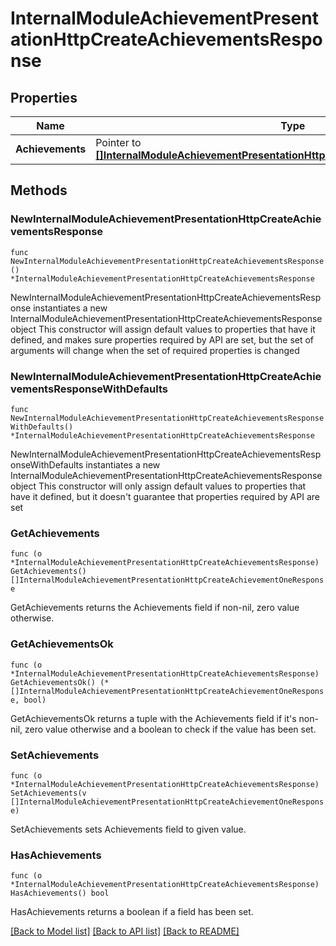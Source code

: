 # InternalModuleAchievementPresentationHttpCreateAchievementsResponse

## Properties

Name | Type | Description | Notes
------------ | ------------- | ------------- | -------------
**Achievements** | Pointer to [**[]InternalModuleAchievementPresentationHttpCreateAchievementOneResponse**](InternalModuleAchievementPresentationHttpCreateAchievementOneResponse.md) |  | [optional] 

## Methods

### NewInternalModuleAchievementPresentationHttpCreateAchievementsResponse

`func NewInternalModuleAchievementPresentationHttpCreateAchievementsResponse() *InternalModuleAchievementPresentationHttpCreateAchievementsResponse`

NewInternalModuleAchievementPresentationHttpCreateAchievementsResponse instantiates a new InternalModuleAchievementPresentationHttpCreateAchievementsResponse object
This constructor will assign default values to properties that have it defined,
and makes sure properties required by API are set, but the set of arguments
will change when the set of required properties is changed

### NewInternalModuleAchievementPresentationHttpCreateAchievementsResponseWithDefaults

`func NewInternalModuleAchievementPresentationHttpCreateAchievementsResponseWithDefaults() *InternalModuleAchievementPresentationHttpCreateAchievementsResponse`

NewInternalModuleAchievementPresentationHttpCreateAchievementsResponseWithDefaults instantiates a new InternalModuleAchievementPresentationHttpCreateAchievementsResponse object
This constructor will only assign default values to properties that have it defined,
but it doesn't guarantee that properties required by API are set

### GetAchievements

`func (o *InternalModuleAchievementPresentationHttpCreateAchievementsResponse) GetAchievements() []InternalModuleAchievementPresentationHttpCreateAchievementOneResponse`

GetAchievements returns the Achievements field if non-nil, zero value otherwise.

### GetAchievementsOk

`func (o *InternalModuleAchievementPresentationHttpCreateAchievementsResponse) GetAchievementsOk() (*[]InternalModuleAchievementPresentationHttpCreateAchievementOneResponse, bool)`

GetAchievementsOk returns a tuple with the Achievements field if it's non-nil, zero value otherwise
and a boolean to check if the value has been set.

### SetAchievements

`func (o *InternalModuleAchievementPresentationHttpCreateAchievementsResponse) SetAchievements(v []InternalModuleAchievementPresentationHttpCreateAchievementOneResponse)`

SetAchievements sets Achievements field to given value.

### HasAchievements

`func (o *InternalModuleAchievementPresentationHttpCreateAchievementsResponse) HasAchievements() bool`

HasAchievements returns a boolean if a field has been set.


[[Back to Model list]](../README.md#documentation-for-models) [[Back to API list]](../README.md#documentation-for-api-endpoints) [[Back to README]](../README.md)


